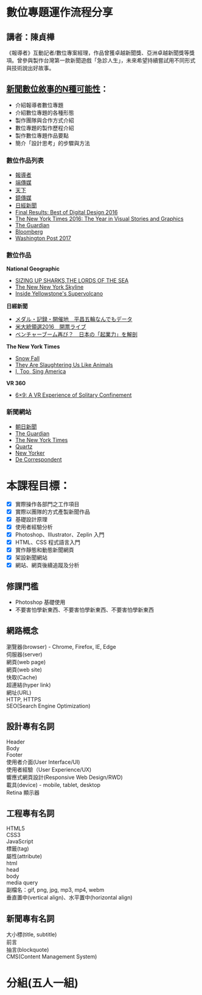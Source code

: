 # 數位專題運作流程分享
## 講者：陳貞樺
《報導者》互動記者/數位專案經理，作品曾獲卓越新聞獎、亞洲卓越新聞獎等獎項。曾參與製作台灣第一款新聞遊戲「急診人生」，未來希望持續嘗試用不同形式與技術說出好故事。

## [新聞數位敘事的N種可能性](https://docs.google.com/presentation/d/1KSrSez2WJIVryWYY1WWnmZX2tpjBuF7bGIrbsirlwq0/edit#slide=id.p4)：
  - 介紹報導者數位專題 
  - 介紹數位專題的各種形態
  - 製作團隊與合作方式介紹
  - 數位專題的製作歷程介紹
  - 製作數位專題作品要點
  - 簡介「設計思考」的步驟與方法

### 數位作品列表
- [報導者](https://www.twreporter.org/categories/infographic?page=1)
- [端傳媒](https://theinitium.com/misc/about/portfolio/)
- [天下](https://www.cw.com.tw/digital/digitalHome.action)
- [鏡傳媒](https://www.mirrormedia.mg/story/2017visual-review/)
- [日經新聞](https://vdata.nikkei.com/)
- [Final Results: Best of Digital Design 2016](https://www.snd.org/2017/02/final-results-best-of-digital-design-2016/)
- [The New York Times 2016: The Year in Visual Stories and Graphics](https://www.nytimes.com/interactive/2016/12/28/us/year-in-interactive-graphics.html?mcubz=0)
- [The Guardian](https://www.theguardian.com/interactive)
- [Bloomberg](https://www.bloomberg.com/graphics)
- [Washington Post 2017](https://www.washingtonpost.com/graphics/2017/ns/year-in-graphics/?utm_term=.95b624fc638b)

### 數位作品
**National Geographic**
- [SIZING UP SHARKS,THE LORDS OF THE SEA](https://www.nationalgeographic.com/magazine/2016/06/shark-species-family-tree-ocean-ecosystem-predator/)
- [The New New York Skyline](https://www.nationalgeographic.com/new-york-city-skyline-tallest-midtown-manhattan/)
- [Inside Yellowstone's Supervolcano](https://www.nationalgeographic.com/magazine/2016/05/yellowstone-national-parks-supervolcano-animation/)

**日經新聞**
- [メダル・記録・開催地　平昌五輪なんでもデータ](https://vdata.nikkei.com/newsgraphics/pyeongchang2018-data/)
- [米大統領選2016　開票ライブ](https://vdata.nikkei.com/newsgraphics/president2016-live/)
- [ベンチャーブーム再び？　日本の「起業力」を解剖](https://vdata.nikkei.com/datadiscovery/18startb/)

**The New York Times**
- [Snow Fall](http://www.nytimes.com/projects/2012/snow-fall/index.html#/?part=tunnel-creek)
- [They Are Slaughtering Us Like Animals](https://www.nytimes.com/interactive/2016/12/07/world/asia/rodrigo-duterte-philippines-drugs-killings.html)
- [I, Too, Sing America](https://www.nytimes.com/interactive/2016/09/15/arts/design/national-museum-of-african-american-history-and-culture.html)

**VR 360**
- [6×9: A VR Experience of Solitary Confinement](https://www.theguardian.com/world/ng-interactive/2016/apr/27/6x9-a-virtual-experience-of-solitary-confinement)

### 新聞網站
- [朝日新聞](https://www.asahi.com/)
- [The Guardian](https://www.theguardian.com/international)
- [The New York Times](https://www.nytimes.com/)
- [Quartz](https://qz.com/)
- [New Yorker](https://www.newyorker.com/)
- [De Correspondent](https://decorrespondent.nl/)

# 本課程目標：
- [x] 實際操作各部門之工作項目
- [x] 實際以團隊的方式產製新聞作品
- [x] 基礎設計原理
- [x] 使用者經驗分析
- [x] Photoshop、Illustrator、Zeplin 入門
- [x] HTML、CSS 程式語言入門
- [x] 實作靜態和動態新聞網頁
- [x] 架設新聞網站
- [x] 網站、網頁後續追蹤及分析

## 修課門檻
- Photoshop 基礎使用
- 不要害怕學新東西、不要害怕學新東西、不要害怕學新東西

## 網路概念
瀏覽器(browser) - Chrome, Firefox, IE, Edge<br/>
伺服器(server)<br/>
網頁(web page)<br/>
網頁(web site)<br/>
快取(Cache)<br/>
超連結(hyper link)<br/>
網址(URL)<br/>
HTTP, HTTPS<br>
SEO(Search Engine Optimization)<br/>

## 設計專有名詞
Header<br/>
Body<br/>
Footer<br/>
使用者介面(User Interface/UI)<br/>
使用者經驗（User Experience/UX)<br/>
響應式網頁設計(Responsive Web Design/RWD)<br/>
載具(device) - mobile, tablet, desktop<br/>
Retina 顯示器<br/>

## 工程專有名詞
HTML5<br/>
CSS3<br/>
JavaScript<br/>
標籤(tag)<br/>
屬性(attribute)<br/>
html<br/>
head<br/>
body<br/>
media query<br/>
副檔名：gif, png, jpg, mp3, mp4, webm<br/>
垂直置中(vertical align)、水平置中(horizontal align)<br/>

## 新聞專有名詞
大小標(title, subtitle)<br/>
前言<br/>
抽言(blockquote)<br/>
CMS(Content Management System)<br/>

# 分組(五人一組)
